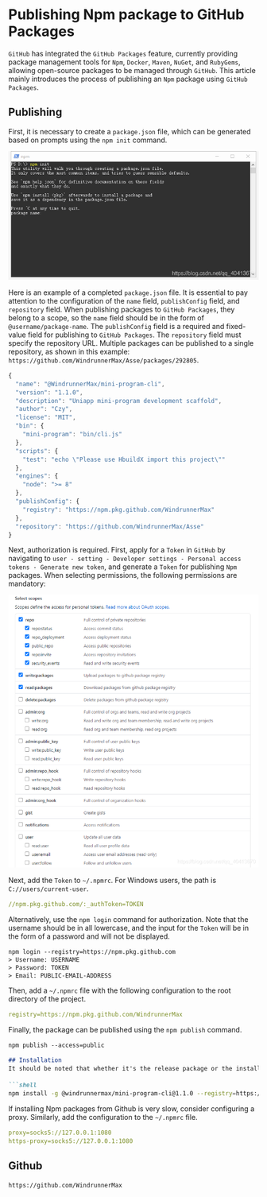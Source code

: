 # Publishing Npm package to GitHub Packages

`GitHub` has integrated the `GitHub Packages` feature, currently providing package management tools for `Npm`, `Docker`, `Maven`, `NuGet`, and `RubyGems`, allowing open-source packages to be managed through `GitHub`. This article mainly introduces the process of publishing an `Npm` package using `GitHub Packages`.

## Publishing
First, it is necessary to create a `package.json` file, which can be generated based on prompts using the `npm init` command.

![](screenshots/2023-04-14-18-51-16.png)

Here is an example of a completed `package.json` file. It is essential to pay attention to the configuration of the `name` field, `publishConfig` field, and `repository` field. When publishing packages to `GitHub Packages`, they belong to a scope, so the `name` field should be in the form of `@username/package-name`. The `publishConfig` field is a required and fixed-value field for publishing to `GitHub Packages`. The `repository` field must specify the repository URL. Multiple packages can be published to a single repository, as shown in this example: `https://github.com/WindrunnerMax/Asse/packages/292805`.

```javascript
{
  "name": "@WindrunnerMax/mini-program-cli",
  "version": "1.1.0",
  "description": "Uniapp mini-program development scaffold",
  "author": "Czy",
  "license": "MIT",
  "bin": {
    "mini-program": "bin/cli.js"
  },
  "scripts": {
    "test": "echo \"Please use HbuildX import this project\""
  },
  "engines": {
    "node": ">= 8"
  },
  "publishConfig": {
    "registry": "https://npm.pkg.github.com/WindrunnerMax"
  },
  "repository": "https://github.com/WindrunnerMax/Asse"
}
```

Next, authorization is required. First, apply for a `Token` in `GitHub` by navigating to `user - setting - Developer settings - Personal access tokens - Generate new token`, and generate a `Token` for publishing `Npm` packages. When selecting permissions, the following permissions are mandatory:

![](screenshots/2023-04-14-18-52-25.png)

Next, add the `Token` to `~/.npmrc`. For Windows users, the path is `C://users/current-user`.

```yaml
//npm.pkg.github.com/:_authToken=TOKEN
```

Alternatively, use the `npm login` command for authorization. Note that the username should be in all lowercase, and the input for the `Token` will be in the form of a password and will not be displayed.

```shell
npm login --registry=https://npm.pkg.github.com
> Username: USERNAME
> Password: TOKEN
> Email: PUBLIC-EMAIL-ADDRESS
```

Then, add a `~/.npmrc` file with the following configuration to the root directory of the project.

```yaml
registry=https://npm.pkg.github.com/WindrunnerMax
```

Finally, the package can be published using the `npm publish` command.

```shell
npm publish --access=public
```

```markdown
## Installation
It should be noted that whether it's the release package or the installation package, authorization is required. This involves generating the 'Token' mentioned above as well as the configuration process. Otherwise, the specified package cannot be installed. Taking my published package as an example, execute the installation.

```shell
npm install -g @windrunnermax/mini-program-cli@1.1.0 --registry=https://npm.pkg.github.com/
```

If installing Npm packages from Github is very slow, consider configuring a proxy. Similarly, add the configuration to the `~/.npmrc` file.

```yaml
proxy=socks5://127.0.0.1:1080
https-proxy=socks5://127.0.0.1:1080
```

## Github

```
https://github.com/WindrunnerMax
```
